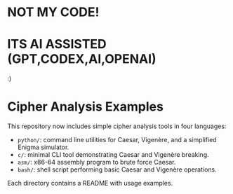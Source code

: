 # NOT MY CODE!
# ITS AI ASSISTED (GPT,CODEX,AI,OPENAI)
:)

# Cipher Analysis Examples

This repository now includes simple cipher analysis tools in four languages:

- `python/`: command line utilities for Caesar, Vigenère, and a simplified Enigma simulator.
- `c/`: minimal CLI tool demonstrating Caesar and Vigenère breaking.
- `asm/`: x86-64 assembly program to brute force Caesar.
- `bash/`: shell script performing basic Caesar and Vigenère operations.

Each directory contains a README with usage examples.
